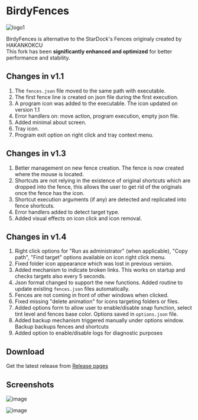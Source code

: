 # BirdyFences
![logo1](https://github.com/user-attachments/assets/279284fd-2ba2-4175-b32b-f5868cc70c7b)

BirdyFences is alternative to the StarDock's Fences originaly created by HAKANKOKCU <br>
This fork has been **significantly enhanced and optimized** for better performance and stability.

## Changes in v1.1

1. The `fences.json` file moved to the same path with executable. 
2. The first fence line is created on json file during the first execution.
3. A program icon was added to the executable. The icon updated on version 1.1
4. Error handlers on: move action, program execution, empty json file.
5. Added minimal about screen.
6. Tray icon.
7. Program exit option on right click and tray context menu.

## Changes in v1.3

1. Better management on new fence creation. The fence is now created where the mouse is located.
2. Shortcuts are not relying in the existence of original shortcuts which are dropped into the fence, this allows the user to get rid of the originals once the fence has the icon.
3. Shortcut execution arguments (if any) are detected and replicated into fence shortcuts.
4. Error handlers added to detect target type.
5. Added visual effects on icon click and icon removal.

## Changes in v1.4

1. Right click options for "Run as administrator" (when applicable), "Copy path", "Find target" options available on icon right click menu.
2. Fixed folder icon appearance which was lost in previous version.
3. Added mechanism to indicate broken links. This works on startup and checks targets also every 5 seconds.
4. Json format changed to support the new functions. Added routine to update existing `fences.json` files automatically.
5. Fences are not coming in front of other windows when clicked.
6. Fixed missing "delete animation" for icons targeting folders or files.
7. Added options form to allow user to enable/disable snap function, select tint level and fences base color. Options saved in `options.json` file.
8. Added backup mechanism triggered manually under options window. Backup backups fences and shortcuts
9. Added option to enable/disable logs for diagnostic purposes

## Download
Get the latest release from [Release pages](https://github.com/limbo666/BirdyFences/releases) 


## Screenshots
![image](https://github.com/user-attachments/assets/3aa93df9-1a1c-4993-8dac-bd3c918b4bfe)

![image](https://github.com/user-attachments/assets/1cd9a855-8d91-46f8-be56-9e47b2040972)




